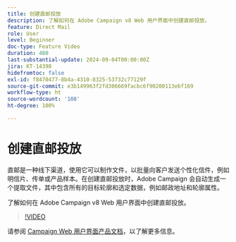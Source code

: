 ```yaml
---
title: 创建直邮投放
description: 了解如何在 Adobe Campaign v8 Web 用户界面中创建直邮投放。
feature: Direct Mail
role: User
level: Beginner
doc-type: Feature Video
duration: 480
last-substantial-update: 2024-09-04T00:00:00Z
jira: KT-14398
hidefromtoc: false
exl-id: f8470477-8b4a-4310-8325-53732c77129f
source-git-commit: e3b149963f2fd306669facbc6f90200113ebf169
workflow-type: ht
source-wordcount: '108'
ht-degree: 100%

---
```


# 创建直邮投放

直邮是一种线下渠道，使用它可以制作文件，以批量向客户发送个性化信件，例如明信片、传单或产品样本。在创建直邮投放时，Adobe Campaign 会自动生成一个提取文件，其中包含所有的目标轮廓和选定数据，例如邮政地址和轮廓属性。

了解如何在 Adobe Campaign v8 Web 用户界面中创建直邮投放。

>[!VIDEO](https://video.tv.adobe.com/v/3433316/?learn=on)

请参阅 [Campaign Web 用户界面产品文档](https://experienceleague.adobe.com/zh-hans/docs/campaign-web/v8/msg/direct-mail/gs-direct-mail)，以了解更多信息。
